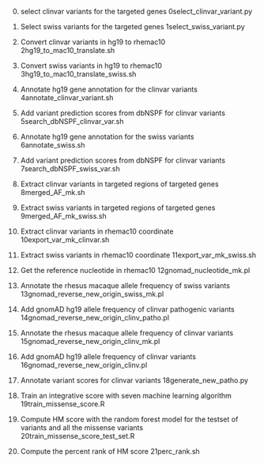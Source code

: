 0. select clinvar variants for the targeted genes
0select_clinvar_variant.py

1. Select swiss variants for the targeted genes
1select_swiss_variant.py

2. Convert clinvar variants in hg19 to rhemac10
2hg19_to_mac10_translate.sh

3. Convert swiss variants in hg19 to rhemac10
3hg19_to_mac10_translate_swiss.sh

4. Annotate hg19 gene annotation for the clinvar variants 
4annotate_clinvar_variant.sh

5. Add variant prediction scores from dbNSPF for clinvar variants
5search_dbNSPF_clinvar_var.sh

6. Annotate hg19 gene annotation for the swiss variants 
6annotate_swiss.sh

7. Add variant prediction scores from dbNSPF for clinvar variants
7search_dbNSPF_swiss_var.sh

8. Extract clinvar variants in targeted regions of targeted genes
8merged_AF_mk.sh

9. Extract swiss variants in targeted regions of targeted genes
9merged_AF_mk_swiss.sh

10. Extract clinvar variants in rhemac10 coordinate
10export_var_mk_clinvar.sh

11. Extract swiss variants in rhemac10 coordinate
11export_var_mk_swiss.sh

12. Get the reference nucleotide in rhemac10
12gnomad_nucleotide_mk.pl

13. Annotate the rhesus macaque allele frequency of swiss variants
13gnomad_reverse_new_origin_swiss_mk.pl

14. Add gnomAD hg19 allele frequency of clinvar pathogenic variants
14gnomad_reverse_new_origin_clinv_patho.pl

15. Annotate the rhesus macaque allele frequency of clinvar variants
15gnomad_reverse_new_origin_clinv_mk.pl

16. Add gnomAD hg19 allele frequency of clinvar variants
16gnomad_reverse_new_origin_clinv.pl

17. Annotate variant scores for clinvar variants
18generate_new_patho.py

18. Train an integrative score with seven machine learning algorithm
19train_missense_score.R

19. Compute HM score with the random forest model for the testset of variants and all the missense variants
20train_missense_score_test_set.R

20. Compute the percent rank of HM score
21perc_rank.sh


